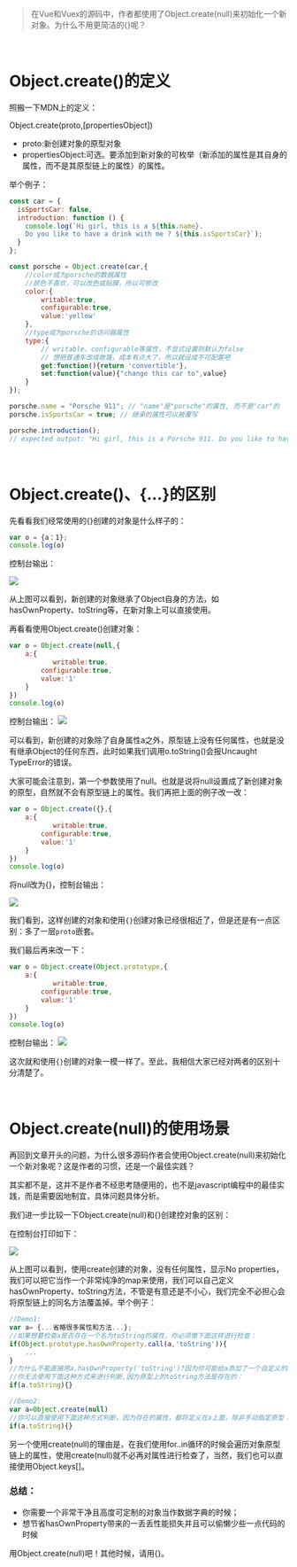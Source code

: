 >在Vue和Vuex的源码中，作者都使用了Object.create(null)来初始化一个新对象。为什么不用更简洁的{}呢？

<br>

# Object.create()的定义

照搬一下MDN上的定义：

Object.create(proto,[propertiesObject])

- proto:新创建对象的原型对象
- propertiesObject:可选。要添加到新对象的可枚举（新添加的属性是其自身的属性，而不是其原型链上的属性）的属性。

举个例子：
```js
const car = {
  isSportsCar: false,
  introduction: function () {
    console.log(`Hi girl, this is a ${this.name}. 
    Do you like to have a drink with me ? ${this.isSportsCar}`);
  }
};

const porsche = Object.create(car,{
    //color成为porsche的数据属性
    //颜色不喜欢，可以改色或贴膜，所以可修改
    color:{
        writable:true,
        configurable:true,
        value:'yellow'
    },
    //type成为porsche的访问器属性
    type:{
        // writable、configurable等属性，不显式设置则默认为false
        // 想把普通车改成敞篷，成本有点大了，所以就设成不可配置吧
        get:function(){return 'convertible'},
        set:function(value){"change this car to",value}
    }
});

porsche.name = "Porsche 911"; // "name"是"porsche"的属性, 而不是"car"的
porsche.isSportsCar = true; // 继承的属性可以被覆写

porsche.introduction();
// expected output: "Hi girl, this is a Porsche 911. Do you like to have a drink with me ? true"
```
<br>

# Object.create()、{…}的区别

先看看我们经常使用的{}创建的对象是什么样子的：

```js
var o = {a：1};
console.log(o)
```

控制台输出：

![](https://user-gold-cdn.xitu.io/2018/4/11/162b2eeff41e8f5d?imageView2/0/w/1280/h/960/format/webp/ignore-error/1)

从上图可以看到，新创建的对象继承了Object自身的方法，如hasOwnProperty、toString等，在新对象上可以直接使用。

再看看使用Object.create()创建对象：

```js
var o = Object.create(null,{
    a:{
           writable:true,
        configurable:true,
        value:'1'
    }
})
console.log(o)
```
控制台输出：
![](https://user-gold-cdn.xitu.io/2018/4/11/162b2ef2d7089a2f?imageView2/0/w/1280/h/960/format/webp/ignore-error/1)


可以看到，新创建的对象除了自身属性a之外，原型链上没有任何属性，也就是没有继承Object的任何东西，此时如果我们调用o.toString()会报Uncaught TypeError的错误。

大家可能会注意到，第一个参数使用了null。也就是说将null设置成了新创建对象的原型，自然就不会有原型链上的属性。我们再把上面的例子改一改：

```js
var o = Object.create({},{
    a:{
           writable:true,
        configurable:true,
        value:'1'
    }
})
console.log(o)
```
将null改为{}，控制台输出：

![](https://user-gold-cdn.xitu.io/2018/4/11/162b2ef45967219d?imageView2/0/w/1280/h/960/format/webp/ignore-error/1)

我们看到，这样创建的对象和使用`{}`创建对象已经很相近了，但是还是有一点区别：多了一层`proto`嵌套。

我们最后再来改一下：
```js
var o = Object.create(Object.prototype,{
    a:{
           writable:true,
        configurable:true,
        value:'1'
    }
})
console.log(o)
```
控制台输出：
![](https://user-gold-cdn.xitu.io/2018/4/11/162b2ef5f507c834?imageView2/0/w/1280/h/960/format/webp/ignore-error/1)


这次就和使用`{}`创建的对象一模一样了。至此，我相信大家已经对两者的区别十分清楚了。

<br>

# Object.create(null)的使用场景
再回到文章开头的问题，为什么很多源码作者会使用Object.create(null)来初始化一个新对象呢？这是作者的习惯，还是一个最佳实践？

其实都不是，这并不是作者不经思考随便用的，也不是javascript编程中的最佳实践，而是需要因地制宜，具体问题具体分析。

我们进一步比较一下Object.create(null)和{}创建控对象的区别：

在控制台打印如下：

![](https://user-gold-cdn.xitu.io/2018/4/11/162b2ef76658b2f1?imageView2/0/w/1280/h/960/format/webp/ignore-error/1)

从上图可以看到，使用create创建的对象，没有任何属性，显示No properties，我们可以把它当作一个非常纯净的map来使用，我们可以自己定义hasOwnProperty、toString方法，不管是有意还是不小心，我们完全不必担心会将原型链上的同名方法覆盖掉。举个例子：

```js
//Demo1:
var a= {...省略很多属性和方法...};
//如果想要检查a是否存在一个名为toString的属性，你必须像下面这样进行检查：
if(Object.prototype.hasOwnProperty.call(a,'toString')){
    ...
}
//为什么不能直接用a.hasOwnProperty('toString')?因为你可能给a添加了一个自定义的hasOwnProperty
//你无法使用下面这种方式来进行判断,因为原型上的toString方法是存在的：
if(a.toString){}

//Demo2:
var a=Object.create(null)
//你可以直接使用下面这种方式判断，因为存在的属性，都将定义在a上面，除非手动指定原型：
if(a.toString){}
```

另一个使用create(null)的理由是，在我们使用for..in循环的时候会遍历对象原型链上的属性，使用create(null)就不必再对属性进行检查了，当然，我们也可以直接使用Object.keys[]。

### 总结：

- 你需要一个非常干净且高度可定制的对象当作数据字典的时候；
- 想节省hasOwnProperty带来的一丢丢性能损失并且可以偷懒少些一点代码的时候

用Object.create(null)吧！其他时候，请用{}。
